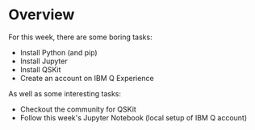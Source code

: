 # Overview

For this week, there are some boring tasks:
 * Install Python (and pip)
 * Install Jupyter
 * Install QSKit
 *  Create an account on IBM Q Experience
 
As well as some interesting tasks:
 * Checkout the community for QSKit
 * Follow this week's Jupyter Notebook (local setup of IBM Q account)
